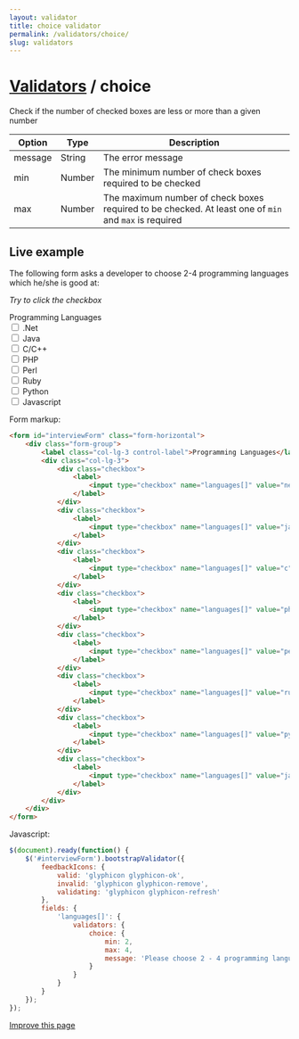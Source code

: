 ```yaml
---
layout: validator
title: choice validator
permalink: /validators/choice/
slug: validators
---
```


# <a href="/validators/">Validators</a> / choice

Check if the number of checked boxes are less or more than a given number

Option  | Type   | Description
--------|--------|------------
message | String | The error message
min     | Number | The minimum number of check boxes required to be checked
max     | Number | The maximum number of check boxes required to be checked. At least one of ```min``` and ```max``` is required

## Live example

The following form asks a developer to choose 2-4 programming languages which he/she is good at:

_Try to click the checkbox_

<form id="interviewForm" class="form-horizontal">
    <div class="form-group">
        <label class="col-lg-3 control-label">Programming Languages</label>
        <div class="col-lg-3">
            <div class="checkbox">
                <label>
                    <input type="checkbox" name="languages[]" value="net" /> .Net
                </label>
            </div>
            <div class="checkbox">
                <label>
                    <input type="checkbox" name="languages[]" value="java" /> Java
                </label>
            </div>
            <div class="checkbox">
                <label>
                    <input type="checkbox" name="languages[]" value="c" /> C/C++
                </label>
            </div>
            <div class="checkbox">
                <label>
                    <input type="checkbox" name="languages[]" value="php" /> PHP
                </label>
            </div>
            <div class="checkbox">
                <label>
                    <input type="checkbox" name="languages[]" value="perl" /> Perl
                </label>
            </div>
            <div class="checkbox">
                <label>
                    <input type="checkbox" name="languages[]" value="ruby" /> Ruby
                </label>
            </div>
            <div class="checkbox">
                <label>
                    <input type="checkbox" name="languages[]" value="python" /> Python
                </label>
            </div>
            <div class="checkbox">
                <label>
                    <input type="checkbox" name="languages[]" value="javascript" /> Javascript
                </label>
            </div>
        </div>
    </div>
</form>

Form markup:

```html
<form id="interviewForm" class="form-horizontal">
    <div class="form-group">
        <label class="col-lg-3 control-label">Programming Languages</label>
        <div class="col-lg-3">
            <div class="checkbox">
                <label>
                    <input type="checkbox" name="languages[]" value="net" /> .Net
                </label>
            </div>
            <div class="checkbox">
                <label>
                    <input type="checkbox" name="languages[]" value="java" /> Java
                </label>
            </div>
            <div class="checkbox">
                <label>
                    <input type="checkbox" name="languages[]" value="c" /> C/C++
                </label>
            </div>
            <div class="checkbox">
                <label>
                    <input type="checkbox" name="languages[]" value="php" /> PHP
                </label>
            </div>
            <div class="checkbox">
                <label>
                    <input type="checkbox" name="languages[]" value="perl" /> Perl
                </label>
            </div>
            <div class="checkbox">
                <label>
                    <input type="checkbox" name="languages[]" value="ruby" /> Ruby
                </label>
            </div>
            <div class="checkbox">
                <label>
                    <input type="checkbox" name="languages[]" value="python" /> Python
                </label>
            </div>
            <div class="checkbox">
                <label>
                    <input type="checkbox" name="languages[]" value="javascript" /> Javascript
                </label>
            </div>
        </div>
    </div>
</form>
```

Javascript:

```javascript
$(document).ready(function() {
    $('#interviewForm').bootstrapValidator({
        feedbackIcons: {
            valid: 'glyphicon glyphicon-ok',
            invalid: 'glyphicon glyphicon-remove',
            validating: 'glyphicon glyphicon-refresh'
        },
        fields: {
            'languages[]': {
                validators: {
                    choice: {
                        min: 2,
                        max: 4,
                        message: 'Please choose 2 - 4 programming languages you are good at'
                    }
                }
            }
        }
    });
});
```

<a href="https://github.com/nghuuphuoc/bootstrapvalidator/edit/gh-pages/validators/choice.md" class="btn btn-info">Improve this page</a>

<script>
$(document).ready(function() {
    $('#interviewForm').bootstrapValidator({
        feedbackIcons: {
            valid: 'glyphicon glyphicon-ok',
            invalid: 'glyphicon glyphicon-remove',
            validating: 'glyphicon glyphicon-refresh'
        },
        fields: {
            'languages[]': {
                validators: {
                    choice: {
                        min: 2,
                        max: 4,
                        message: 'Please choose 2 - 4 programming languages you are good at'
                    }
                }
            }
        }
    });
});
</script>